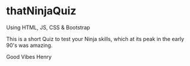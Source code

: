 # thatNinjaQuiz
Using HTML, JS, CSS & Bootstrap

This is a short Quiz to test your Ninja skills, which at its peak in the early 90's was amazing.

Good Vibes Henry
